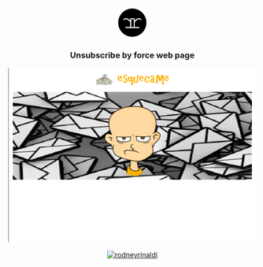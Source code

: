 <!-- START -->
<p align="center">
  <a href="#">
    <img alt="rodneyrinaldi" src="https://github.com/rodneyrinaldi/esqueca.me/blob/master/public/rr-logo.png" width="60" />
  </a>
</p>

<h3 align="center">
  Unsubscribe by force web page
</h3>

<p align="center">
  <a href="#">
    <img alt="rodneyrinaldi" src="https://github.com/rodneyrinaldi/esqueca.me/blob/master/public/page.png" width="600" />
  </a>
</p>

<p align="center">
  <a href="#">
    <img alt="rodneyrinaldi" src="https://github.com/rodneyrinaldi/esqueca.me/blob/master/public/mobile.png" width="600" />
  </a>
</p>
<!-- END -->
